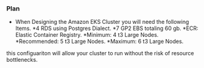 ### Plan

* When Designing the Amazon EKS Cluster you will need the following Items.
	*4 RDS using Postgres Dialect.
	*7 GP2 EBS totaling 60 gb.
	*ECR: Elastic Container Registry.
	*Minimum: 4 t3 Large Nodes.
	*Recommended: 5 t3 Large Nodes.
	*Maximum: 6 t3 Large Nodes.

this configuariton will allow your cluster to run without the risk of resource bottlenecks. 

